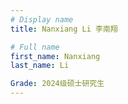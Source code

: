```yaml
---
# Display name
title: Nanxiang Li 李南翔

# Full name
first_name: Nanxiang
last_name: Li

Grade: 2024级硕士研究生
---
```


